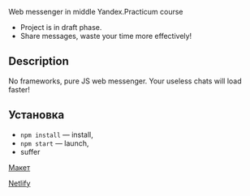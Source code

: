 Web messenger in middle Yandex.Practicum course

- Project is in draft phase.
- Share messages, waste your time more effectively!


## Description
No frameworks, pure JS web messenger. Your useless chats will load faster! 

## Установка

- `npm install` — install,
- `npm start` — launch,
- suffer

[Макет](https://www.figma.com/file/JzoXo8NR1FWPsCydl123Wt/Messenger?node-id=1%3A26)

[Netlify](https://deploy-preview-3--condescending-franklin-13fc1c.netlify.app/)

